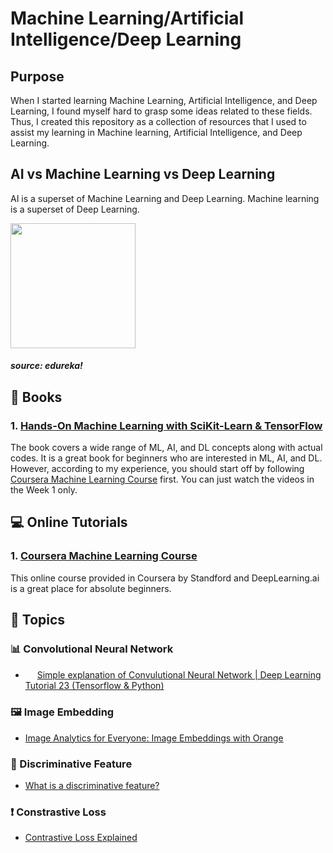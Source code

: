 # Machine Learning/Artificial Intelligence/Deep Learning

## Purpose

When I started learning Machine Learning, Artificial Intelligence, and Deep Learning, I found myself hard to grasp some ideas related to these fields. Thus, I created this repository as a collection of resources that I used to assist my learning in Machine learning, Artificial Intelligence, and Deep Learning.

## AI vs Machine Learning vs Deep Learning

AI is a superset of Machine Learning and Deep Learning.
Machine learning is a superset of Deep Learning.

<img src="https://d1jnx9ba8s6j9r.cloudfront.net/blog/wp-content/uploads/2018/03/AI-vs-ML-vs-Deep-Learning-768x323.png" height="200" />
<h5>source: edureka!</h5>

## 📖 Books

### 1. [Hands-On Machine Learning with SciKit-Learn & TensorFlow](https://www.oreilly.com/library/view/hands-on-machine-learning/9781098125967/)
 
The book covers a wide range of ML, AI, and DL concepts along with actual codes. It is a great book for beginners who are interested in ML, AI, and DL. However, according to my experience, you should start off by following [Coursera Machine Learning Course](https://www.coursera.org/learn/machine-learning/home) first. You can just watch the videos in the Week 1 only.

## 💻 Online Tutorials

### 1. [Coursera Machine Learning Course](https://www.coursera.org/learn/machine-learning/home)

This online course provided in Coursera by Standford and DeepLearning.ai is a great place for absolute beginners.

## 💬 Topics

### 📊 Convolutional Neural Network

- <img src="https://cdn.cdnlogo.com/logos/y/92/youtube.svg" height="15" /> [Simple explanation of Convulutional Neural Network | Deep Learning Tutorial 23 (Tensorflow & Python)](https://youtu.be/zfiSAzpy9NM)

### 🖼️ Image Embedding

- [Image Analytics for Everyone: Image Embeddings with Orange](https://towardsdatascience.com/image-analytics-for-everyone-image-embeddings-with-orange-7f0b91fa2ca2)

### 👀 Discriminative Feature

- [What is a discriminative feature?](https://stats.stackexchange.com/questions/489361/what-is-a-discriminative-feature)

### ❗ Constrastive Loss

- [Contrastive Loss Explained](https://towardsdatascience.com/contrastive-loss-explaned-159f2d4a87ec)


